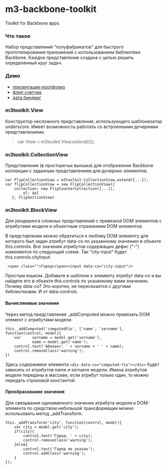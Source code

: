 ﻿m3-backbone-toolkit
===================

Toolkit for Backbone apps

### Что такое
Набор представлений "полуфабрикатов" для быстрого прототипирования приложений с использованием библиотеки Backbone. Каждое представление создана с целью решить определенный круг задач. 

### Демо
- [презентация-портфолио](http://matraska23.github.io/m3-backbone-toolkit/demo_presentation/index.html)
- [флип счетчик](http://matraska23.github.io/m3-backbone-toolkit/demo_flip-clock/index.html)
- [дата биндинг](http://matraska23.github.io/m3-backbone-toolkit/demo_binding/m3toolkit.html)


### m3toolkit.View
Конструктор несложного представления, использующего шаблонизатор underscore. Имеет возможность работать со встроенными дочерними представлениями.

> var View = m3toolkit.View.extend({});

### m3toolkit.CollectionView 
Представление (в просторечье вьюшка) для отображение Backbone коллекции с заданным представлением для дочерних элементов.

```
var FlipCollectionView = m3toolkit.CollectionView.extend({...});
var flipCollectionView = new FlipCollectionView({
    collection: new FlipCounterCollection([...]),
		el: $el
   }, FlipSectionView)
```

### m3toolkit.BlockView
Для рендеринга сложных представлений с привязкой DOM элементов с атрибутами модели и объектным отражением DOM элементов.

В представлении можно обратиться к любому DOM элементу для которого был задан атрибут data-co по указанному значению в объекте this.controls.
Все значения атрибутов содержащих дефис ("-") изменяются по следующей схеме. Так "city-input" будет this.controls.cityInput.

` <span class="">Город</span><input data-co="city-input"/>`

Простым языком. Добавьте в шаблоне к элементу атрибут data-co и вы найдете его в объекте this.controls по указанному вами значению. 
Почему data-co? Это коротко, не пересекается с другими библиотеками. И от data-controls.

#### Вычисляемые значения
Через метод представления _addComputed можно привязать DOM элемент с атрибутами модели.

```
this._addComputed('computedFio', ['name', 'sername'], function(control, model){
	var 	sername = model.get('sername'),
			name = model.get('name');
	control.text('Абонент: ' + sername + ' ' + name);
	control.removeClass('warning');
})
```
Здесь содержимое элемента `<div data-co="computed-fio"></div>` будет зависить от атрибутов name и sername модели. Имена атрибутов модели переданы в массиве, если атрибут только один, то можно передать строковой константой.



#### Преобразование значения
Для связывания одноименного значения атрибута модели и DOM-элемента по средством небольшой трансформации можно использовать метод _addTransform.
```
this._addTransform('city', function(control, model){
	var city = model.get('city');
	if(city){
		control.text('Город: ' + city);
		control.removeClass('warning');
	}else{
		control.text('Город не указан');
		control.addClass('warning');
	}
});
```
